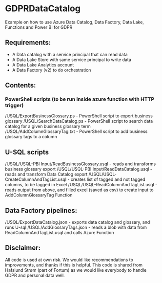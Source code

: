 # GDPRDataCatalog
Example on how to use Azure Data Catalog, Data Factory, Data Lake, Functions and Power BI for GDPR

## Requirements:
- A Data catalog with a service principal that can read data
- A Data Lake Store with same service principal to write data
- A Data Lake Analytics account
- A Data Factory (v2) to do orchestration

## Contents:
### PowerShell scripts (to be run inside azure function with HTTP trigger)
/USQL/ExportBusinessGlossary.ps - PowerShell script to export business glossary
/USQL/SearchDataCatalog.ps - PowerShell script to search data catalog for a given business glossary term
/USQL/AddColumnGlossaryTag.txt - PowerShell script to add business glossary tags to a column


## U-SQL scripts
/USQL/USQL-PBI Input/ReadBusinessGlossary.usql - reads and transforms business glossary export
/USQL/USQL-PBI Input/ReadDataCatalog.usql - reads and transform Data Catalog export
/USQL/USQL-CreateColumnAndTagList.usql - creates list of tagged and not tagged columns, to be tagged in Excel 
/USQL/USQL-ReadColumnAndTagList.usql - reads output from above, and filled excel (saved as csv) to create input to AddColumnGlossaryTag 
Function


## Data Factory pipelines:
/USQL/ExportDataCatalog.json - exports data catalog and glossary, and runs U-sql
/USQL/AddGlossaryTags.json - reads a blob with data from ReadColumnAndTagList.usql and calls Azure Function

## Disclaimer:
All code is used at own risk. We would like recommendations to improvements, and thanks if this is helpful. This code is shared from Hafslund Strøm (part of Fortum) as we would like everybody to handle GDPR and personal data well. 

